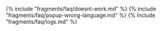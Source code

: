 ﻿{% include "fragments/faq/doesnt-work.md" %}
{% include "fragments/faq/popup-wrong-language.md" %}
{% include "fragments/faq/logs.md" %}
